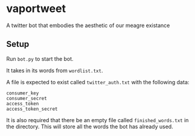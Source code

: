 # vaportweet

A twitter bot that embodies the aesthetic of our meagre existance

## Setup

Run `bot.py` to start the bot. 

It takes in its words from `wordlist.txt`.

A file is expected to exist called `twitter_auth.txt` with the following data:

```
consumer_key
consumer_secret
access_token
access_token_secret
```

It is also required that there be an empty file called `finished_words.txt` in the directory. This will store all the words the bot has already used.

